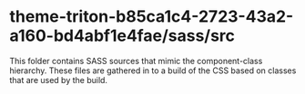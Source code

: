 # theme-triton-b85ca1c4-2723-43a2-a160-bd4abf1e4fae/sass/src

This folder contains SASS sources that mimic the component-class hierarchy. These files
are gathered in to a build of the CSS based on classes that are used by the build.
